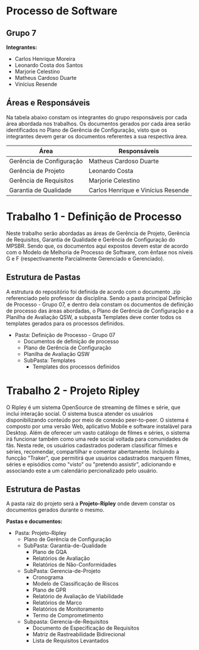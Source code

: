 # Processo de Software

## Grupo 7

**Integrantes:**

* Carlos Henrique Moreira
* Leonardo Costa dos Santos
* Marjorie Celestino
* Matheus Cardoso Duarte
* Vinícius Resende
  
## Áreas e Responsáveis
  
Na tabela abaixo constam os integrantes do grupo responsáveis por cada área abordada nos trabalhos. Os documentos gerados por cada área serão identificados no Plano de Gerência de Configuração, visto que os integrantes devem gerar os documentos referentes a sua respectiva área.
  
  **Área** | **Responsáveis**
  ---------|-----------------
  Gerência de Configuração | Matheus Cardoso Duarte
  Gerência de Projeto | Leonardo Costa
  Gerência de Requisitos | Marjorie Celestino
  Garantia de Qualidade | Carlos Henrique e Vinícius Resende


# Trabalho 1 - Definição de Processo
Neste trabalho serão abordadas as áreas de Gerência de Projeto, Gerência de Requisitos, Garantia de Qualidade e Gerência de Configuração do MPSBR. Sendo que, os documentos aqui expostos devem estar de acordo com o Modelo de Melhoria de Processo de Software, com ênfase nos níveis G e F (respectivamente Parcialmente Gerenciado e Gerenciado).

## Estrutura de Pastas

A estrutura do repositório foi definida de acordo com o documento .zip referenciado pelo professor da disciplina. Sendo a pasta principal Definição de Processo - Grupo 07, e dentro dela constam os documentos de definição de processo das áreas abordadas, o Plano de Gerência de Configuração e a Planilha de Avaliação QSW, a subpasta Templates deve conter todos os templates gerados para os processos definidos.

* Pasta: Definição de Processo - Grupo 07
   * Documentos de definição de processo
   * Plano de Gerência de Configuração
   * Planilha de Avaliação QSW
   * SubPasta: Templates
     * Templates dos processos definidos


# Trabalho 2 - Projeto Ripley
O Ripley é um sistema OpenSource de streaming de filmes e série, que inclui interação social. O sistema busca atender os usuários disponibilizando conteúdo por meio de conexão peer-to-peer. O sistema é composto por uma versão Web, aplicativo Mobile e software instalável para Desktop.
Além de oferecer um vasto catálogo de filmes e séries, o sistema irá funcionar também como uma rede social voltada para comunidades de fãs. Nesta rede, os usuários cadastrados poderam classificar filmes e séries, recomendar, compartilhar e comentar abertamente. Incluindo a funcção "Traker", que permitirá que usuários cadastrados marquem filmes, séries e episódios como "visto" ou "pretendo assistir", adicionando e associando este a um calendário percionalizado pelo usuário.

## Estrutura de Pastas

A pasta raiz do projeto será a **Projeto-Ripley** onde devem constar os documentos gerados durante o mesmo.

**Pastas e documentos:**

* Pasta: Projeto-Ripley
   * Plano de Gerência de Configuração
   * SubPasta: Garantia-de-Qualidade
     * Plano de GQA
     * Relatórios de Avaliação
     * Relatórios de Não-Conformidades
   * SubPasta: Gerencia-de-Projeto
     * Cronograma
     * Modelo de Classificação de Riscos
     * Plano de GPR
     * Relatório de Avaliação de Viabilidade
     * Relatórios de Marco
     * Relatórios de Monitoramento
     * Termo de Comprometimento
   * Subpasta: Gerencia-de-Requisitos
     * Documento de Especificação de Requisitos
     * Matriz de Rastreabilidade Bidirecional
     * Lista de Requisitos Levantados

